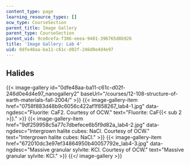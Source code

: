 ```yaml
---
content_type: page
learning_resource_types: []
ocw_type: CourseSection
parent_title: Image Gallery
parent_type: CourseSection
parent_uid: 9ce8cefa-f386-eeea-9401-396765d8b926
title: 'Image Gallery: Lab 4'
uid: 0dfe48aa-ba11-c61c-d02f-246d0e4d4e97
---
```


Halides
-------
{{< image-gallery id="0dfe48aa-ba11-c61c-d02f-246d0e4d4e97_nanogallery2" baseUrl="/courses/12-108-structure-of-earth-materials-fall-2004/" >}}
{{< image-gallery-item href="0758f883d48b9c6056c422af1f858267_lab4-1.jpg" data-ngdesc="Fluorite: CaF2. Courtesy of OCW." text="Fluorite: CaF{{< sub 2 >}}." >}}
{{< image-gallery-item href="9df259958c5a77c7dbefece6b5f9d82a_lab4-2.jpg" data-ngdesc="Intergrown halite cubes: NaCl. Courtesy of OCW." text="Intergrown halite cubes: NaCl." >}}
{{< image-gallery-item href="672010dc3e97ef34864950b40057792e_lab4-3.jpg" data-ngdesc="Massive granular sylvite: KCl. Courtesy of OCW." text="Massive granular sylvite: KCl." >}}
{{</ image-gallery >}}